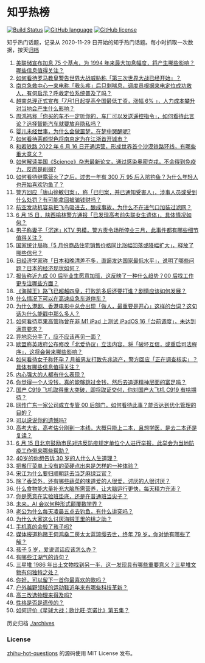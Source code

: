 # 知乎热榜
[![Build Status](https://github.com/ToWeLong/zhihu-hot-questions/workflows/CI/badge.svg)](https://github.com/ToWeLong/zhihu-hot-questions/actions)
[![GitHub language](https://img.shields.io/badge/language-golang-orange.svg)](https://golang.org/)
[![GitHub license](https://img.shields.io/github/license/ToWeLong/zhihu-hot-questions)](https://github.com/ToWeLong/zhihu-hot-questions/blob/main/LICENSE)

知乎热门话题，记录从 2020-11-29 日开始的知乎热门话题。每小时抓取一次数据，按天[归档](./archives)

<!-- BEGIN -->

1. [美联储宣布加息 75 个基点，为 1994 年来最大加息幅度，将产生哪些影响？哪些信息值得关注？](https://www.zhihu.com/question/537895347)
1. [如何看待罗马教皇警告世界大战威胁称「第三次世界大战已经开始」？](https://www.zhihu.com/question/537805239)
1. [南京急救中心一来电称「我头疼」后只剩喘息，调度员根据来电定位成功救人，有何启示？呼救定位系统普及了吗？](https://www.zhihu.com/question/537947508)
1. [越南总理正式宣布「7月1日起提高全国最低工资，涨幅 6% 」，人力成本攀升对当地会产生什么影响？](https://www.zhihu.com/question/537868276)
1. [周鸿祎称「你买的车不一定听你的，车厂可以发送遥控指令」，如何看待此言论？选择智能汽车就要放弃隐私吗？](https://www.zhihu.com/question/537830001)
1. [婴儿未经世事，为什么会做噩梦，在梦中哭醒呢?](https://www.zhihu.com/question/39125487)
1. [如何看待茶颜悦色将南京定为在江浙首开城市？](https://www.zhihu.com/question/537825627)
1. [和若铁路 2022 年 6 月 16 日开通运营，形成世界首个沙漠铁路环线，有哪些重大意义？](https://www.zhihu.com/question/537818281)
1. [如何解读美国《Science》杂志最新论文，通过感染奥密克戎，不会得到免疫力，反而是削弱?](https://www.zhihu.com/question/537863163)
1. [如何看待继露营火了之后，过去一年有 300 万 95 后入坑钓鱼？为什么年轻人也开始喜欢钓鱼了？](https://www.zhihu.com/question/537823807)
1. [警方回应「唐山徐敏归案」，称「已归案，并已通知受害人」，涉事人员或受到什么处罚？有可能拿回被骗钱财吗？](https://www.zhihu.com/question/537825936)
1. [航空发动机容易把飞鸟吸进去，酿成事故，为什么不在进气口加装过滤网？](https://www.zhihu.com/question/23516606)
1. [6 月 15 日，陕西榆林警方通报「已发现高考前失联女生遗体」，具体情况如何？](https://www.zhihu.com/question/537840636)
1. [男子称妻子「沉迷」KTV 男模，警方责令场所停业三月，此事件都有哪些细节值得关注？](https://www.zhihu.com/question/537845639)
1. [国家统计局称「5 月份商品住宅销售价格同比涨幅回落或降幅扩大」，释放了哪些信号？](https://www.zhihu.com/question/537954118)
1. [日经济学家称「日本和晚清差不多，直逼发达国家最低水平」，说明了哪些问题？日本的经济现状如何？](https://www.zhihu.com/question/537826254)
1. [报告称近九成 00 后毕业生愿意加班，这反映了一种什么趋势？00 后找工作更专注哪些方面？](https://www.zhihu.com/question/537991372)
1. [《海贼王》路飞已超越四皇，打败凯多后还要打谁？剧情应该如何发展？](https://www.zhihu.com/question/531609723)
1. [什么情况下可以在高速应急车道停车？](https://www.zhihu.com/question/37393732)
1. [为什么港剧、香港电影中总会出现「做人，最重要是开心」这样的台词？这句话为什么能戳中那么多人？](https://www.zhihu.com/question/537494486)
1. [如何看待苹果高管称曾在非 M1 iPad 上测试 iPadOS 16「台前调度」，未达到满意要求？](https://www.zhihu.com/question/537793389)
1. [异地恋分手了，应不应该再见一面？](https://www.zhihu.com/question/316020956)
1. [欧盟称英政府公布修改「北爱协议」立法内容，将「破坏互信，或重启司法程序」，这将会带来哪些影响？](https://www.zhihu.com/question/537788786)
1. [如何看待女子称怀孕 7 月被男友打致先兆流产，警方回应「正在调查核实」？具体有哪些信息值得关注？](https://www.zhihu.com/question/537986585)
1. [内心强大的人都有什么表现？](https://www.zhihu.com/question/355778275)
1. [你觉得一个人没钱，真的能够跳过金钱，然后去追逐精神层面的富足吗？](https://www.zhihu.com/question/528347885)
1. [国产 C919 飞机取得重大突破，即将取证交付，你对国产大飞机 C919 有啥期待？](https://www.zhihu.com/question/537803377)
1. [网传广东一家公司成立专管 00 后部门，如何看待此事？能否达到优化管理的目的？](https://www.zhihu.com/question/537884279)
1. [可以说说你的遗憾吗?](https://www.zhihu.com/question/536138737)
1. [高考大省，高考估分刚到一本线，大概只能上二本，且想学医，是去二本还是复读？](https://www.zhihu.com/question/538007362)
1. [6 月 15 日北京鼓励市民对违反防疫规定单位个人进行举报，此举会为当地防疫工作带来哪些帮助？](https://www.zhihu.com/question/537958740)
1. [40岁的你想告诉 30 岁的人什么人生道理？](https://www.zhihu.com/question/419127632)
1. [把餐厅菜单上没有的菜硬点出来是怎样的一种体验？](https://www.zhihu.com/question/277670488)
1. [宋江为什么要归顺朝廷去当芝麻绿豆官？](https://www.zhihu.com/question/534898537)
1. [除了香菜外，还有哪些蔬菜的味道爱的人很爱，讨厌的人很讨厌？](https://www.zhihu.com/question/536663625)
1. [什么食物能大量补充大脑所需营养，让大脑运行更快，每天精力充沛？](https://www.zhihu.com/question/281888002)
1. [你是愿意在实验班垫底，还是在普通班当尖子？](https://www.zhihu.com/question/479338981)
1. [未来，AI 会以何种形式颠覆数学界？](https://www.zhihu.com/question/532951933)
1. [老公为什么每天凌晨五点去钓鱼，有什么讲究吗？](https://www.zhihu.com/question/474753426)
1. [为什么大家这么讨厌海贼王里的桃之助？](https://www.zhihu.com/question/60713352)
1. [手机真的会毁了孩子吗?](https://www.zhihu.com/question/537363767)
1. [媒体报道称赌王何鸿燊二房太太蓝琼缨去世，终年 79 岁，你对她有哪些了解？](https://www.zhihu.com/question/537875707)
1. [孩子 5 岁，爱说谎话应该怎么办？](https://www.zhihu.com/question/537534570)
1. [有哪些江湖气的诗句？](https://www.zhihu.com/question/297950778)
1. [三星堆 1986 年出土文物找到另一半，这一发现具有哪些重要意义？三星堆文物有何独特之处？](https://www.zhihu.com/question/538010810)
1. [你好，可以留下一首你最喜欢的歌吗？](https://www.zhihu.com/question/536662601)
1. [户外越野领域的运动鞋近年来有哪些科技革新？](https://www.zhihu.com/question/533422140)
1. [高三改选物理来得及吗?](https://www.zhihu.com/question/537713467)
1. [性格是否是遗传的？](https://www.zhihu.com/question/536359175)
1. [如何评价《星球大战：欧比旺·克诺比》第五集？](https://www.zhihu.com/question/537640113)

<!-- END -->

历史归档 [./archives](./archives)


### License
[zhihu-hot-questions](https://github.com/towelong/zhihu-hot-questions) 的源码使用 MIT License 发布。